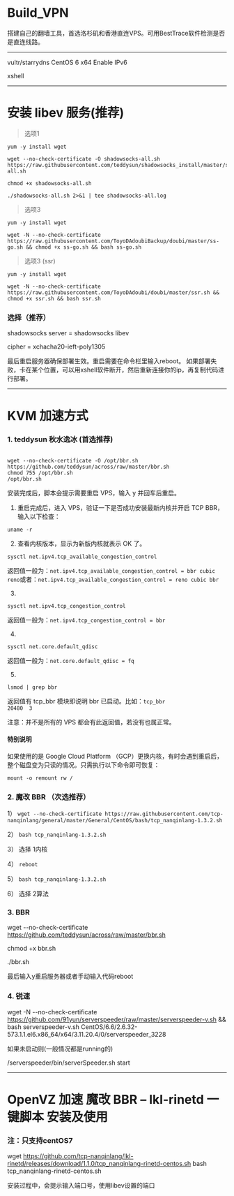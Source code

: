 # Build_VPN
搭建自己的翻墙工具，首选洛杉矶和香港直连VPS。可用BestTrace软件检测是否是直连线路。

----------------------------------------------------------------------------

vultr/starrydns CentOS 6 x64 Enable IPv6

xshell

----------------------------------------------------------------------------

# 安装 libev 服务(推荐)

> 选项1

```base
yum -y install wget

wget --no-check-certificate -O shadowsocks-all.sh https://raw.githubusercontent.com/teddysun/shadowsocks_install/master/shadowsocks-all.sh

chmod +x shadowsocks-all.sh

./shadowsocks-all.sh 2>&1 | tee shadowsocks-all.log

```

> 选项3

```base
yum -y install wget

wget -N --no-check-certificate https://raw.githubusercontent.com/ToyoDAdoubiBackup/doubi/master/ss-go.sh && chmod +x ss-go.sh && bash ss-go.sh
```

> 选项3 (ssr)

```base
yum -y install wget

wget -N --no-check-certificate https://raw.githubusercontent.com/ToyoDAdoubi/doubi/master/ssr.sh && chmod +x ssr.sh && bash ssr.sh
```

### 选择（推荐）

shadowsocks server = shadowsocks libev

cipher = xchacha20-ieft-poly1305

最后重启服务器确保部署生效。重启需要在命令栏里输入reboot。 如果部署失败，卡在某个位置，可以用xshell软件断开，然后重新连接你的ip，再复制代码进行部署。

----------------------------------------------------------------------------

# KVM 加速方式

### 1. teddysun 秋水逸冰 (首选推荐)

```base

wget --no-check-certificate -O /opt/bbr.sh https://github.com/teddysun/across/raw/master/bbr.sh
chmod 755 /opt/bbr.sh
/opt/bbr.sh

```

安装完成后，脚本会提示需要重启 VPS，输入 y 并回车后重启。

1) 重启完成后，进入 VPS，验证一下是否成功安装最新内核并开启 TCP BBR，输入以下检查：

```base
uname -r
```

2) 查看内核版本，显示为新版内核就表示 OK 了。

```base
sysctl net.ipv4.tcp_available_congestion_control
```
返回值一般为：`net.ipv4.tcp_available_congestion_control = bbr cubic reno`或者：`net.ipv4.tcp_available_congestion_control = reno cubic bbr`

3)

```base
sysctl net.ipv4.tcp_congestion_control
```
返回值一般为：`net.ipv4.tcp_congestion_control = bbr`

4) 

```base
sysctl net.core.default_qdisc
```
返回值一般为：`net.core.default_qdisc = fq`

5)

```base
lsmod | grep bbr
```
返回值有 tcp_bbr 模块即说明 bbr 已启动。比如：`tcp_bbr                20480  3`

注意：并不是所有的 VPS 都会有此返回值，若没有也属正常。

#### 特别说明
如果使用的是 Google Cloud Platform （GCP）更换内核，有时会遇到重启后，整个磁盘变为只读的情况。只需执行以下命令即可恢复：

```base
mount -o remount rw /
```

### 2. 魔改 BBR （次选推荐）

1）  ```wget --no-check-certificate https://raw.githubusercontent.com/tcp-nanqinlang/general/master/General/CentOS/bash/tcp_nanqinlang-1.3.2.sh```

2）  ```bash tcp_nanqinlang-1.3.2.sh```

3） 选择 1内核

4）  ```reboot```

5）  ```bash tcp_nanqinlang-1.3.2.sh```

6） 选择 2算法

### 3. BBR

wget --no-check-certificate https://github.com/teddysun/across/raw/master/bbr.sh

chmod +x bbr.sh

./bbr.sh

最后输入y重启服务器或者手动输入代码reboot

### 4. 锐速

wget -N --no-check-certificate https://github.com/91yun/serverspeeder/raw/master/serverspeeder-v.sh && bash serverspeeder-v.sh CentOS/6.6/2.6.32-573.1.1.el6.x86_64/x64/3.11.20.4/0/serverspeeder_3228

如果未启动则(一般情况都是running的)

/serverspeeder/bin/serverSpeeder.sh start

----------------------------------------------------------------------------

# OpenVZ 加速 魔改 BBR – lkl-rinetd 一键脚本 安装及使用

### 注：只支持centOS7

wget https://github.com/tcp-nanqinlang/lkl-rinetd/releases/download/1.1.0/tcp_nanqinlang-rinetd-centos.sh bash tcp_nanqinlang-rinetd-centos.sh

安装过程中，会提示输入端口号，使用libev设置的端口
